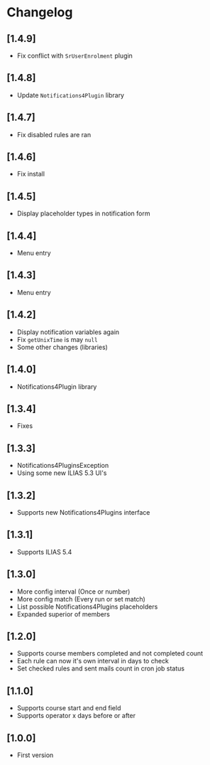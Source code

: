 # Changelog

## [1.4.9]
- Fix conflict with `SrUserEnrolment` plugin

## [1.4.8]
- Update `Notifications4Plugin` library

## [1.4.7]
- Fix disabled rules are ran

## [1.4.6]
- Fix install

## [1.4.5]
- Display placeholder types in notification form

## [1.4.4]
- Menu entry

## [1.4.3]
- Menu entry

## [1.4.2]
- Display notification variables again
- Fix `getUnixTime` is may `null`
- Some other changes (libraries)

## [1.4.0]
- Notifications4Plugin library

## [1.3.4]
- Fixes

## [1.3.3]
- Notifications4PluginsException
- Using some new ILIAS 5.3 UI's

## [1.3.2]
- Supports new Notifications4Plugins interface

## [1.3.1]
- Supports ILIAS 5.4

## [1.3.0]
- More config interval (Once or number)
- More config match (Every run or set match)
- List possible Notifications4Plugins placeholders
- Expanded superior of members

## [1.2.0]
- Supports course members completed and not completed count
- Each rule can now it's own interval in days to check
- Set checked rules and sent mails count in cron job status

## [1.1.0]
- Supports course start and end field
- Supports operator x days before or after

## [1.0.0]
- First version
